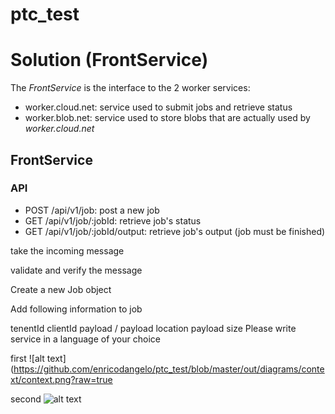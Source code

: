 # ptc_test

# Solution (FrontService)

The *FrontService* is the interface to the 2 worker services:

- worker.cloud.net: service used to submit jobs and retrieve status
- worker.blob.net: service used to store blobs that are actually used by *worker.cloud.net*

## FrontService

### API

- POST /api/v1/job: post a new job
- GET /api/v1/job/:jobId: retrieve job's status
- GET /api/v1/job/:jobId/output: retrieve job's output (job must be finished)



take the incoming message

validate and verify the message

Create a new Job object

Add following information to job

tenentId
clientId
payload / payload location
payload size
Please write service in a language of your choice

first
![alt text](https://github.com/enricodangelo/ptc_test/blob/master/out/diagrams/context/context.png?raw=true

second
![alt text](https://github.com/enricodangelo/ptc_test/blob/master/out/../../../../../../../out/diagrams/FrontService/FrontService.png?raw=true)

